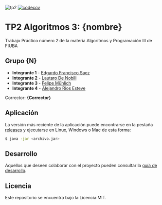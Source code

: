 ![tp2](https://github.com/fanusaez/algo3_tp2_2022/actions/workflows/build.yml/badge.svg) [![codecov](https://codecov.io/gh/fanusaez/algo3_tp2_2022/branch/master/graph/badge.svg)](https://codecov.io/gh/fanusaez/algo3_tp2_2022)

# TP2 Algoritmos 3: {nombre} 

Trabajo Práctico número 2 de la materia Algoritmos y Programación III de FIUBA

## Grupo {N}

* **Integrante 1** - [Edgardo Francisco Saez](https://github.com/fanusaez)
* **Integrante 2** - [Lautaro De Nobili](https://github.com/LtDeno)
* **Integrante 3** - [Felipe Mühlich](https://github.com/FeliM9)
* **Integrante 4** - [Alejandro Rios Esteve](https://github.com/Alejandro796)

Corrector: **{Corrector}**

## Aplicación

La versión más reciente de la aplicación puede encontrarse en la pestaña [releases](https://github.com/fanusaez/algo3_tp2_2022/releases/latest) y ejecutarse en Linux, Windows o Mac de esta forma:

```bash
$ java -jar <archivo.jar>
```

## Desarrollo

Aquellos que deseen colaborar con el proyecto pueden consultar la [guía de desarrollo](./docs/Desarrollo.md).

## Licencia

Este repositorio se encuentra bajo la Licencia MIT.
